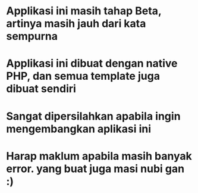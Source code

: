 # Applikasi ini masih tahap Beta, artinya masih jauh dari kata sempurna
# Applikasi ini dibuat dengan native PHP, dan semua template juga dibuat sendiri
# Sangat dipersilahkan apabila ingin mengembangkan aplikasi ini 
# Harap maklum apabila masih banyak error. yang buat juga masi nubi gan :)

